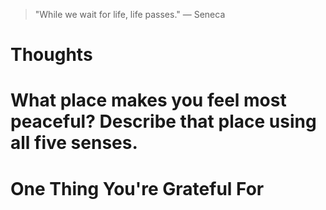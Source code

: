 
> \"While we wait for life, life passes.\" — Seneca

# Thoughts

# What place makes you feel most peaceful? Describe that place using all five senses.

# One Thing You're Grateful For

